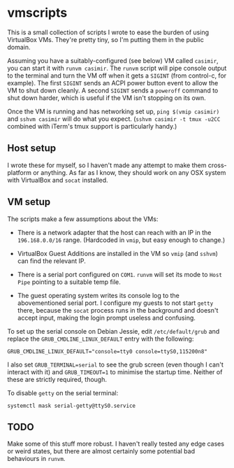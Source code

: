 # vmscripts

This is a small collection of scripts I wrote to ease the burden of using
VirtualBox VMs. They're pretty tiny, so I'm putting them in the public domain.

Assuming you have a suitably-configured (see below) VM called `casimir`, you
can start it with `runvm casimir`. The `runvm` script will pipe console output
to the terminal and turn the VM off when it gets a `SIGINT` (from control-c,
for example). The first `SIGINT` sends an ACPI power button event to allow the
VM to shut down cleanly. A second `SIGINT` sends a `poweroff` command to shut
down harder, which is useful if the VM isn't stopping on its own.

Once the VM is running and has networking set up, `ping $(vmip casimir)` and
`sshvm casimir` will do what you expect. (`sshvm casimir -t tmux -u2CC`
combined with iTerm's tmux support is particularly handy.)

## Host setup

I wrote these for myself, so I haven't made any attempt to make them
cross-platform or anything. As far as I know, they should work on any OSX
system with VirtualBox and `socat` installed.

## VM setup

The scripts make a few assumptions about the VMs:

 * There is a network adapter that the host can reach with an IP in the
   `196.168.0.0/16` range. (Hardcoded in `vmip`, but easy enough to change.)

 * VirtualBox Guest Additions are installed in the VM so `vmip` (and `sshvm`)
   can find the relevant IP.

 * There is a serial port configured on `COM1`. `runvm` will set its mode to
   `Host Pipe` pointing to a suitable temp file.

 * The guest operating system writes its console log to the abovementioned
   serial port. I configure my guests to not start `getty` there, because the
   `socat` process runs in the background and doesn't accept input, making the
   login prompt useless and confusing.

To set up the serial console on Debian Jessie, edit `/etc/default/grub` and
replace the `GRUB_CMDLINE_LINUX_DEFAULT` entry with the following:

    GRUB_CMDLINE_LINUX_DEFAULT="console=tty0 console=ttyS0,115200n8"

I also set `GRUB_TERMINAL=serial` to see the grub screen (even though I can't
interact with it) and `GRUB_TIMEOUT=1` to minimise the startup time. Neither of
these are strictly required, though.

To disable `getty` on the serial terminal:

    systemctl mask serial-getty@ttyS0.service

## TODO

Make some of this stuff more robust. I haven't really tested any edge cases or
weird states, but there are almost certainly some potential bad behaviours in
`runvm`.
